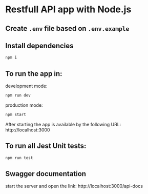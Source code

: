# Restfull API app with Node.js

## Create `.env` file based on `.env.example`

## Install dependencies

```bash
npm i
```

## To run the app in:

development mode:

```bash
npm run dev
```

production mode:

```bash
npm start
```

After starting the app is available by the following URL: http://localhost:3000

## To run all Jest Unit tests:

```bash
npm run test
```

## Swagger documentation

start the server and open the link: http://localhost:3000/api-docs
